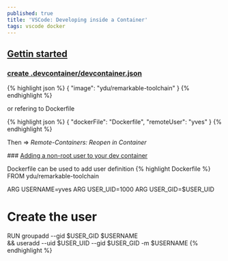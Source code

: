 ```yaml
---
published: true
title: 'VSCode: Developing inside a Container'
tags: vscode docker
---
```

## [Gettin started](https://code.visualstudio.com/docs/remote/containers)

### [create .devcontainer/devcontainer.json](https://code.visualstudio.com/docs/remote/create-dev-container)
{% highlight json %}
{
    "image": "ydu/remarkable-toolchain"
}
{% endhighlight %}

or refering to Dockerfile

{% highlight json %}
{
    "dockerFile": "Dockerfile",
    "remoteUser": "yves"
}
{% endhighlight %}

Then => *Remote-Containers: Reopen in Container*

### [Adding a non-root user to your dev container](https://code.visualstudio.com/docs/remote/containers-advanced#_adding-a-nonroot-user-to-your-dev-container)

Dockerfile can be used to add user definition
{% highlight Dockerfile %}
FROM ydu/remarkable-toolchain

ARG USERNAME=yves
ARG USER_UID=1000
ARG USER_GID=$USER_UID

# Create the user
RUN groupadd --gid $USER_GID $USERNAME \
    && useradd --uid $USER_UID --gid $USER_GID -m $USERNAME
{% endhighlight %}
